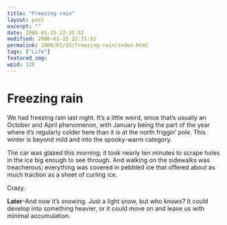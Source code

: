 ```yaml
---
title: "Freezing rain"
layout: post
excerpt: ""
date: 2006-01-15 22:31:52
modified: 2006-01-15 22:31:52
permalink: 2006/01/15/freezing-rain/index.html
tags: ["Life"]
featured_img: 
wpid: 128
---
```


# Freezing rain

We had freezing rain last night. It’s a little weird, since that’s usually an October and April phenomenon, with January being the part of the year where it’s regularly colder here than it is at the north friggin’ pole. This winter is beyond mild and into the spooky-warm category.

The car was glazed this morning; it took nearly ten minutes to scrape holes in the ice big enough to see through. And walking on the sidewalks was treacherous; everything was covered in pebbled ice that offered about as much traction as a sheet of curling ice.

Crazy.

**Later**–And now it’s snowing. Just a light snow, but who knows? It could develop into something heavier, or it could move on and leave us with minimal accumulation.